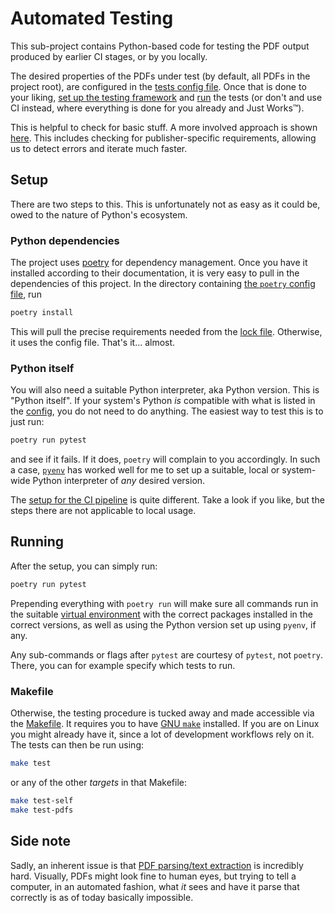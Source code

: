 # Automated Testing

This sub-project contains Python-based code for testing the PDF output produced by
earlier CI stages, or by you locally.

The desired properties of the PDFs under test (by default, all PDFs in the project root),
are configured in the [tests config file](config.yml).
Once that is done to your liking, [set up the testing framework](#setup) and [run](#running)
the tests (or don't and use CI instead, where everything is done for you already and
Just Works™).

This is helpful to check for basic stuff.
A more involved approach is shown [here](https://blog.martisak.se/2020/05/16/latex-test-cases/).
This includes checking for publisher-specific requirements, allowing us to detect errors
and iterate much faster.

## Setup

There are two steps to this.
This is unfortunately not as easy as it could be, owed to the nature of Python's
ecosystem.

### Python dependencies

The project uses [poetry](https://python-poetry.org/docs/#installation) for dependency
management.
Once you have it installed according to their documentation, it is very easy to pull in
the dependencies of this project.
In the directory containing [the `poetry` config file](pyproject.toml), run

```bash
poetry install
```

This will pull the precise requirements needed from the [lock file](poetry.lock).
Otherwise, it uses the config file.
That's it... almost.

### Python itself

You will also need a suitable Python interpreter, aka Python version.
This is "Python itself".
If your system's Python *is* compatible with what is listed in the [config](pyproject.toml),
you do not need to do anything.
The easiest way to test this is to just run:

```bash
poetry run pytest
```

and see if it fails.
If it does, `poetry` will complain to you accordingly.
In such a case, [`pyenv`](https://github.com/pyenv/pyenv) has worked well for me to set
up a suitable, local or system-wide Python interpreter of *any* desired version.

The [setup for the CI pipeline](../.gitlab-ci.yml) is quite different.
Take a look if you like, but the steps there are not applicable to local usage.

## Running

After the setup, you can simply run:

```bash
poetry run pytest
```

Prepending everything with `poetry run` will make sure all commands run in the suitable
[virtual environment](https://docs.python.org/3/tutorial/venv.html) with the correct
packages installed in the correct versions, as well as using the Python version set up
using `pyenv`, if any.

Any sub-commands or flags after `pytest` are courtesy of `pytest`, not `poetry`.
There, you can for example specify which tests to run.

### Makefile

Otherwise, the testing procedure is tucked away and made accessible via the [Makefile](Makefile).
It requires you to have [GNU `make`](https://www.gnu.org/software/make/) installed.
If you are on Linux you might already have it, since a lot of development workflows rely
on it.
The tests can then be run using:

```bash
make test
```

or any of the other *targets* in that Makefile:

```bash
make test-self
make test-pdfs
```

## Side note

Sadly, an inherent issue is that [PDF parsing/text extraction](https://news.ycombinator.com/item?id=22473263)
is incredibly hard.
Visually, PDFs might look fine to human eyes, but trying to tell a computer, in an
automated fashion, what *it* sees and have it parse that correctly is as of today
basically impossible.
